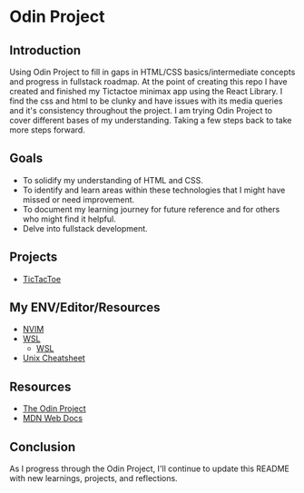 # Odin Project

## Introduction

Using Odin Project to fill in gaps in HTML/CSS basics/intermediate concepts and progress in fullstack roadmap. At the point of creating this repo I have created and finished my Tictactoe minimax app using the React Library. I find the css and html to be clunky and have issues with its media queries and it's consistency throughout the project. I am trying Odin Project to cover different bases of my understanding.
Taking a few steps back to take more steps forward.

## Goals

- To solidify my understanding of HTML and CSS.
- To identify and learn areas within these technologies that I might have missed or need improvement.
- To document my learning journey for future reference and for others who might find it helpful.
- Delve into fullstack development.

## Projects
- [TicTacToe](https://github.com/kevinwonart/tictactoe)

## My ENV/Editor/Resources

- [NVIM](https://github.com/neovim/neovim/tree/master)
- [WSL](https://learn.microsoft.com/en-us/windows/wsl/install)
    - [WSL](https://github.com/wslutilities/wslu)
- [Unix Cheatsheet](https://files.fosswire.com/2007/08/fwunixref.pdf)

## Resources

- [The Odin Project](https://www.theodinproject.com/)
- [MDN Web Docs](https://developer.mozilla.org/en-US/)

## Conclusion

As I progress through the Odin Project, I'll continue to update this README with new learnings, projects, and reflections.

